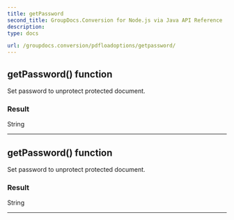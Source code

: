 ```yaml
---
title: getPassword
second_title: GroupDocs.Conversion for Node.js via Java API Reference
description: 
type: docs

url: /groupdocs.conversion/pdfloadoptions/getpassword/
---
```


## getPassword()  function

 Set password to unprotect protected document.
 

### Result
String


---


## getPassword()  function

 Set password to unprotect protected document.
 

### Result
String


---


